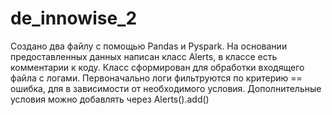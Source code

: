 # de_innowise_2

Создано два файлу с помощью Pandas и Pyspark.
На основании предоставленных данных написан класс Alerts, в классе есть комментарии к коду.
Класс сформирован для обработки входящего файла с логами. 
Первоначально логи фильтруются по критерию == ошибка, для в зависимости от необходимого условия.
Дополнительные условия можно добавлять через Alerts().add()
